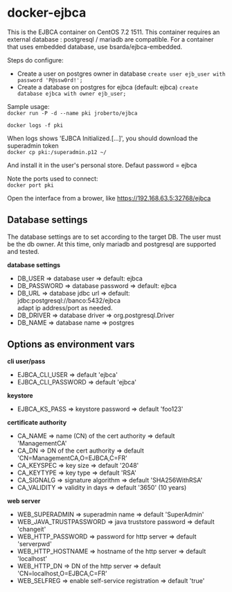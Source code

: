 # docker-ejbca

This is the EJBCA container on CentOS 7.2 1511.
This container requires an external database : postgresql / mariadb are compatible.
For a container that uses embedded database, use bsarda/ejbca-embedded.

Steps do configure:

- Create a user on postgres owner in database
  `create user ejb_user with password 'P@ssw0rd!';`
- Create a database on postgres for ejbca (default: ejbca)
  `create database ejbca with owner ejb_user;`


Sample usage:  
`docker run -P -d --name pki jroberto/ejbca`  

`docker logs -f pki`  

When logs shows 'EJBCA Initialized.[...]', you should download the superadmin token  
`docker cp pki:/superadmin.p12 ~/`  

And install it in the user's personal store. Defaut password = ejbca  

Note the ports used to connect:  
`docker port pki`  

Open the interface from a brower, like https://192.168.63.5:32768/ejbca  

## Database settings
The database settings are to set according to the target DB. The user must be the db owner. At this time, only mariadb and postgresql are supported and tested.  

**database settings**
- DB_USER => database user => default: ejbca  
- DB_PASSWORD => database password => default: ejbca  
- DB_URL => database jdbc url => default: jdbc:postgresql://banco:5432/ejbca  
  adapt ip address/port as needed.
- DB_DRIVER => database driver => org.postgresql.Driver
- DB_NAME => database name => postgres  

## Options as environment vars
**cli user/pass**  
- EJBCA_CLI_USER => default 'ejbca'  
- EJBCA_CLI_PASSWORD => default 'ejbca'  
  
**keystore**  
- EJBCA_KS_PASS => keystore password => default 'foo123'  
  
**certificate authority**  
- CA_NAME => name (CN) of the cert authority => default 'ManagementCA'  
- CA_DN => DN of the cert authority => default 'CN=ManagementCA,O=EJBCA,C=FR'  
- CA_KEYSPEC => key size => default '2048'  
- CA_KEYTYPE => key type => default 'RSA'  
- CA_SIGNALG => signature algorithm => default 'SHA256WithRSA'  
- CA_VALIDITY => validity in days => default '3650' (10 years)  
  
**web server**  
- WEB_SUPERADMIN => superadmin name => default 'SuperAdmin'  
- WEB_JAVA_TRUSTPASSWORD => java truststore password => default 'changeit'  
- WEB_HTTP_PASSWORD => password for http server => default 'serverpwd'  
- WEB_HTTP_HOSTNAME => hostname of the http server => default 'localhost'  
- WEB_HTTP_DN => DN of the http server => default 'CN=localhost,O=EJBCA,C=FR'  
- WEB_SELFREG => enable self-service registration => default 'true'  
